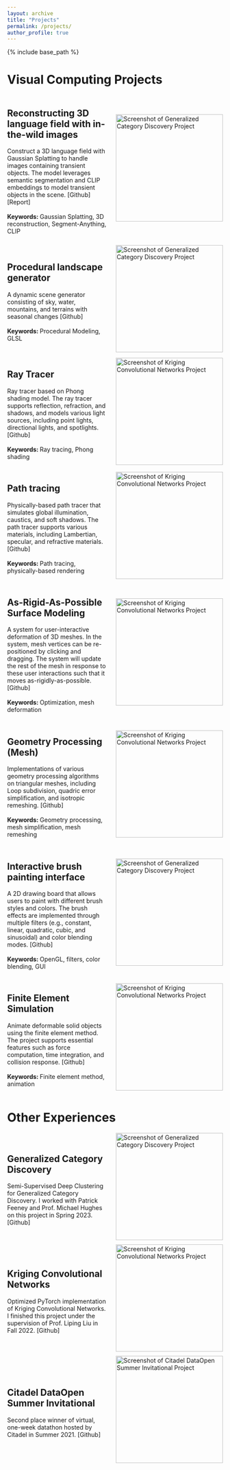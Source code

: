 ```yaml
---
layout: archive
title: "Projects"
permalink: /projects/
author_profile: true
---
```


{% include base_path %}

# Visual Computing Projects
<html lang="en">
<head>
  <meta charset="UTF-8" />
  <meta name="viewport" content="width=device-width, initial-scale=1.0"/>
  <style>
    .project {
      display: flex;
      flex-direction: row;
      align-items: center;
      margin-bottom: 10px;
    }
    .project img {
      width: 400px;
	  height: 400px;
      margin-left: 20px;
	  object-fit: contain;
    }
    .description a {
      text-decoration: none;
    }
  </style>
</head>
<body>
	<div class="project">
    <div class="description">
      <h2>Reconstructing 3D language field with in-the-wild images</h2>
      <p> Construct a 3D language field with Gaussian Splatting to handle images containing transient objects. The model leverages semantic segmentation and CLIP embeddings to model transient objects in the scene.
      <a href="https://github.com/ruiqixu37/2952X-Final-Project">[Github]</a> <a href="https://drive.google.com/file/d/1plYeHFmX0MkWaqokV5WWmvFjgXElzR9h/view?usp=drive_link">[Report]</a>  
	  <br><br>
	  <strong> Keywords: </strong> Gaussian Splatting, 3D reconstruction, Segment-Anything, CLIP
	  </p>
    </div>
    <img src="../images/noisylangsplat.png" alt="Screenshot of Generalized Category Discovery Project"/>
  </div>

  <!-- First Project -->
  <div class="project">
    <div class="description">
      <h2>Procedural landscape generator</h2>
      <p> A dynamic scene generator consisting of sky, water, mountains, and terrains with seasonal changes
      <a href="https://github.com/szhan227/CSCI2230FinalProject">[Github]</a>
	  <br><br>
	  <strong> Keywords: </strong> Procedural Modeling, GLSL
	  </p>
    </div>
    <img src="../images/scene.png" alt="Screenshot of Generalized Category Discovery Project"/>
  </div>

  <!-- Second Project -->
  <div class="project">
    <div class="description">
      <h2>Ray Tracer</h2>
      <p> Ray tracer based on Phong shading model. The ray tracer supports reflection, refraction, and shadows, and models various light sources, including point lights, directional lights, and spotlights.
      <a href="https://github.com/BrownCSCI1230/projects-ray-ruiqixu37">[Github]</a>
	  <br><br>
	  <strong> Keywords: </strong> Ray tracing, Phong shading
	  </p>
    </div>
    <img src="../images/reflections_complex.png" alt="Screenshot of Kriging Convolutional Networks Project"/>
  </div>

  <!-- Third Project -->
  <div class="project">
    <div class="description">
      <h2>Path tracing</h2>
      <p> Physically-based path tracer that simulates global illumination, caustics, and soft shadows. The path tracer supports various materials, including Lambertian, specular, and refractive materials.
      <a href="https://github.com/brown-cs-224/path-ruiqixu37">[Github]</a>
	  <br><br>
	  <strong> Keywords: </strong> Path tracing, physically-based rendering
	  </p>
    </div>
    <img src="../images/path_tracing.png" alt="Screenshot of Kriging Convolutional Networks Project"/>
  </div>

  <div class="project">
    <div class="description">
      <h2>As-Rigid-As-Possible Surface Modeling</h2>
      <p> A system for user-interactive deformation of 3D meshes. In the system, mesh vertices can be re-positioned by clicking and dragging. The system will update the rest of the mesh in response to these user interactions such that it moves as-rigidly-as-possible.
      <a href="https://github.com/brown-cs-224/arap-ruiqixu37">[Github]</a>
	  <br><br>
	  <strong> Keywords: </strong> Optimization, mesh deformation
	  </p>
    </div>
    <img src="../images/arap.png" alt="Screenshot of Kriging Convolutional Networks Project"/>
  </div>

  <div class="project">
    <div class="description">
      <h2>Geometry Processing (Mesh) </h2>
      <p> Implementations of various geometry processing algorithms on triangular meshes, including Loop subdivision, quadric error simplification, and isotropic remeshing.
      <a href="https://github.com/brown-cs-224/mesh-ruiqixu37">[Github]</a>
	  <br><br>
	  <strong> Keywords: </strong> Geometry processing, mesh simplification, mesh remeshing
	  </p>
    </div>
    <img src="../images/cow_simplify.png" alt="Screenshot of Kriging Convolutional Networks Project"/>
  </div>

  <div class="project">
    <div class="description">
      <h2>Interactive brush painting interface</h2>
      <p> A 2D drawing board that allows users to paint with different brush styles and colors. The brush effects are implemented through multiple filters (e.g., constant, linear, quadratic, cubic, and sinusoidal) and color blending modes.
      <a href="https://github.com/BrownCSCI1230/projects-1-and-2-brush-and-filter-ruiqixu37">[Github]</a>
	  <br><br>
	  <strong> Keywords: </strong> OpenGL, filters, color blending, GUI
	  </p>
    </div>
    <img src="../images/brush.png" alt="Screenshot of Generalized Category Discovery Project"/>
  </div>

  <div class="project">
    <div class="description">
      <h2>Finite Element Simulation </h2>
      <p> Animate deformable solid objects using the finite element method. The project supports essential features such as force computation, time integration, and collision response.
      <a href="https://github.com/brown-cs-224/fem-ruiqixu37">[Github]</a>
	  <br><br>
	  <strong> Keywords: </strong> Finite element method, animation
	  </p>
    </div>
    <img src="../images/fem.png" alt="Screenshot of Kriging Convolutional Networks Project"/>
  </div>
</body>
</html>

# Other Experiences

<html lang="en">
<head>
  <meta charset="UTF-8" />
  <meta name="viewport" content="width=device-width, initial-scale=1.0"/>
  <style>
    .project {
      display: flex;
      flex-direction: row;
      align-items: center;
      margin-bottom: 10px;
    }
    .project img {
      width: 250;
	  height: 250;
      margin-left: 20px;
	  object-fit: contain;
    }
    .description a {
      text-decoration: none;
    }
  </style>
</head>
<body>
  <!-- First Project -->
  <div class="project">
    <div class="description">
      <h2>Generalized Category Discovery</h2>
      <p>Semi-Supervised Deep Clustering for Generalized Category Discovery. I worked with Patrick Feeney and Prof. Michael Hughes on this project in Spring 2023.
      <a href="https://github.com/tufts-ai-robotics-group/ImbalancedGCD">[Github]</a></p>
    </div>
    <img src="../images/GCD.png" alt="Screenshot of Generalized Category Discovery Project"/>
  </div>

  <!-- Second Project -->
  <div class="project">
    <div class="description">
      <h2>Kriging Convolutional Networks</h2>
      <p>Optimized PyTorch implementation of Kriging Convolutional Networks. I finished this project under the supervision of Prof. Liping Liu in Fall 2022.
      <a href="https://github.com/tufts-ml/kcn-torch">[Github]</a></p>
    </div>
    <img src="../images/KCN.png" alt="Screenshot of Kriging Convolutional Networks Project"/>
  </div>

  <!-- Third Project -->
  <div class="project">
    <div class="description">
      <h2>Citadel DataOpen Summer Invitational</h2>
      <p>Second place winner of virtual, one-week datathon hosted by Citadel in Summer 2021.
      <a href="https://github.com/ruiqixu37/2021-Citadel-Datathon">[Github]</a></p>
    </div>
    <img src="../images/Citadel.png" alt="Screenshot of Citadel DataOpen Summer Invitational Project"/>
  </div>
</body>
</html>

